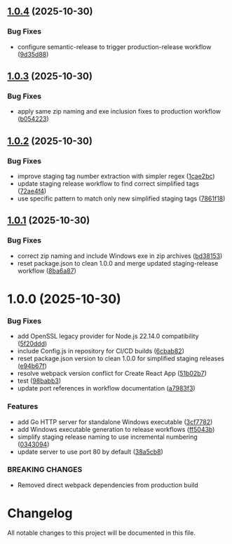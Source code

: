 ## [1.0.4](https://github.com/ehzack/lt-front/compare/v1.0.3...v1.0.4) (2025-10-30)


### Bug Fixes

* configure semantic-release to trigger production-release workflow ([9d35d88](https://github.com/ehzack/lt-front/commit/9d35d887763bc1a51c8c6af01fe9454e62729360))

## [1.0.3](https://github.com/ehzack/lt-front/compare/v1.0.2...v1.0.3) (2025-10-30)


### Bug Fixes

* apply same zip naming and exe inclusion fixes to production workflow ([b054223](https://github.com/ehzack/lt-front/commit/b0542231773f0142633e6f2552f143946abd1cd8))

## [1.0.2](https://github.com/ehzack/lt-front/compare/v1.0.1...v1.0.2) (2025-10-30)


### Bug Fixes

* improve staging tag number extraction with simpler regex ([1cae2bc](https://github.com/ehzack/lt-front/commit/1cae2bcd684b17930b5cbe39137ece1e8367937a))
* update staging release workflow to find correct simplified tags ([72ae4f4](https://github.com/ehzack/lt-front/commit/72ae4f4cf4a7a4a86fa62293ca87ba9fb0798b3f))
* use specific pattern to match only new simplified staging tags ([7861f18](https://github.com/ehzack/lt-front/commit/7861f18f6260e784d5205b4e53232a4c9ef847aa))

## [1.0.1](https://github.com/ehzack/lt-front/compare/v1.0.0...v1.0.1) (2025-10-30)


### Bug Fixes

* correct zip naming and include Windows exe in zip archives ([bd38153](https://github.com/ehzack/lt-front/commit/bd3815354c46b0366bce1a4f8f08187c934ac647))
* reset package.json to clean 1.0.0 and merge updated staging-release workflow ([8ba6a87](https://github.com/ehzack/lt-front/commit/8ba6a872dd312fe3d5e28b2f331d96cab597d398))

# 1.0.0 (2025-10-30)


### Bug Fixes

* add OpenSSL legacy provider for Node.js 22.14.0 compatibility ([5f20ddd](https://github.com/ehzack/lt-front/commit/5f20ddd90a5084b583d1f3feb92550fa53e5e082))
* include Config.js in repository for CI/CD builds ([6cbab82](https://github.com/ehzack/lt-front/commit/6cbab829fe04f97475ce70c3a278ace5133b2d94))
* reset package.json version to clean 1.0.0 for simplified staging releases ([e94b67f](https://github.com/ehzack/lt-front/commit/e94b67fd2d9fd83088e6d22c847928c0075c1c70))
* resolve webpack version conflict for Create React App ([51b02b7](https://github.com/ehzack/lt-front/commit/51b02b7a17153a42b19dd94ac0df6e55f2ce9eb4))
* test ([98babb3](https://github.com/ehzack/lt-front/commit/98babb33287b4d00cf7705a141e5c08381f07174))
* update port references in workflow documentation ([a7983f3](https://github.com/ehzack/lt-front/commit/a7983f30075eb25c8ce80ef8e794923b51c787f9))


### Features

* add Go HTTP server for standalone Windows executable ([3cf7782](https://github.com/ehzack/lt-front/commit/3cf778209b48cf8902785a1e137ae8c4b3d75730))
* add Windows executable generation to release workflows ([ff5043b](https://github.com/ehzack/lt-front/commit/ff5043b53d27d1407b83e4bb8976013a9dc72ec0))
* simplify staging release naming to use incremental numbering ([0343094](https://github.com/ehzack/lt-front/commit/0343094711e85fa0a8c286bd72268b127c9ec4b6))
* update server to use port 80 by default ([38a5cb8](https://github.com/ehzack/lt-front/commit/38a5cb822b0b8b63f928bfc488c94b2744071154))


### BREAKING CHANGES

* Removed direct webpack dependencies from production build

# Changelog

All notable changes to this project will be documented in this file.
